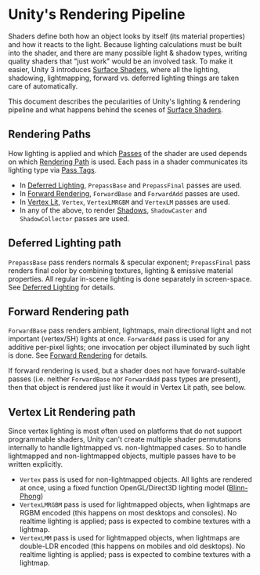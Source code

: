 Unity's Rendering Pipeline
==========================


Shaders define both how an object looks by itself (its material properties) and how it reacts to the light. Because lighting calculations must be built into the shader, and there are many possible light & shadow types, writing quality shaders that "just work" would  be an involved task. To make it easier, Unity 3 introduces [Surface Shaders](SL-SurfaceShaders.html), where all the lighting, shadowing, lightmapping, forward vs. deferred lighting things are taken care of automatically.

This document describes the pecularities of Unity's lighting & rendering pipeline and what happens behind the scenes of [Surface Shaders](SL-SurfaceShaders.html).


Rendering Paths
---------------


How lighting is applied and which [Passes](SL-Pass.html) of the shader are used depends on which [Rendering Path](RenderingPaths.html) is used. Each pass in a shader communicates its lighting type via [Pass Tags](SL-PassTags.html).
* In [Deferred Lighting](RenderTech-DeferredLighting.html), `PrepassBase` and `PrepassFinal` passes are used.
* In [Forward Rendering](RenderTech-ForwardRendering.html), `ForwardBase` and `ForwardAdd` passes are used.
* In [Vertex Lit](RenderTech-VertexLit.html), `Vertex`, `VertexLMRGBM` and `VertexLM` passes are used.
* In any of the above, to render [Shadows](Shadows.html), `ShadowCaster` and `ShadowCollector` passes are used.


Deferred Lighting path
----------------------


`PrepassBase` pass renders normals & specular exponent; `PrepassFinal` pass renders final color by combining textures, lighting & emissive material properties. All regular in-scene lighting is done separately in screen-space. See [Deferred Lighting](RenderTech-DeferredLighting.html) for details.


Forward Rendering path
----------------------


`ForwardBase` pass renders ambient, lightmaps, main directional light and not important (vertex/SH) lights at once. `ForwardAdd` pass is used for any additive per-pixel lights; one invocation per object illuminated by such light is done. See [Forward Rendering](RenderTech-ForwardRendering.html) for details.

If forward rendering is used, but a shader does not have forward-suitable passes (i.e. neither `ForwardBase` nor `ForwardAdd` pass types are present), then that object is rendered just like it would in Vertex Lit path, see below.


Vertex Lit Rendering path
-------------------------


Since vertex lighting is most often used on platforms that do not support programmable shaders, Unity can't create multiple shader permutations internally to handle lightmapped vs. non-lightmapped cases. So to handle lightmapped and non-lightmapped objects, multiple passes have to be written explicitly. 
* `Vertex` pass is used for non-lightmapped objects. All lights are rendered at once, using a fixed function OpenGL/Direct3D lighting model ([Blinn-Phong](http://en.wikipedia.org/wiki/Blinn-Phong_shading.html))
* `VertexLMRGBM` pass is used for lightmapped objects, when lightmaps are RGBM encoded (this happens on most desktops and consoles). No realtime lighting is applied; pass is expected to combine textures with a lightmap.
* `VertexLMM` pass is used for lightmapped objects, when lightmaps are double-LDR encoded (this happens on mobiles and old desktops). No realtime lighting is applied; pass is expected to combine textures with a lightmap.


